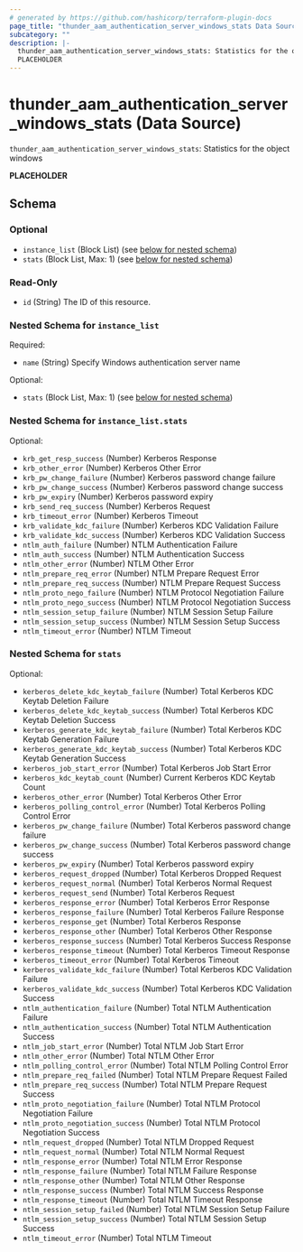 ```yaml
---
# generated by https://github.com/hashicorp/terraform-plugin-docs
page_title: "thunder_aam_authentication_server_windows_stats Data Source - terraform-provider-thunder"
subcategory: ""
description: |-
  thunder_aam_authentication_server_windows_stats: Statistics for the object windows
  PLACEHOLDER
---
```


# thunder_aam_authentication_server_windows_stats (Data Source)

`thunder_aam_authentication_server_windows_stats`: Statistics for the object windows

__PLACEHOLDER__



<!-- schema generated by tfplugindocs -->
## Schema

### Optional

- `instance_list` (Block List) (see [below for nested schema](#nestedblock--instance_list))
- `stats` (Block List, Max: 1) (see [below for nested schema](#nestedblock--stats))

### Read-Only

- `id` (String) The ID of this resource.

<a id="nestedblock--instance_list"></a>
### Nested Schema for `instance_list`

Required:

- `name` (String) Specify Windows authentication server name

Optional:

- `stats` (Block List, Max: 1) (see [below for nested schema](#nestedblock--instance_list--stats))

<a id="nestedblock--instance_list--stats"></a>
### Nested Schema for `instance_list.stats`

Optional:

- `krb_get_resp_success` (Number) Kerberos Response
- `krb_other_error` (Number) Kerberos Other Error
- `krb_pw_change_failure` (Number) Kerberos password change failure
- `krb_pw_change_success` (Number) Kerberos password change success
- `krb_pw_expiry` (Number) Kerberos password expiry
- `krb_send_req_success` (Number) Kerberos Request
- `krb_timeout_error` (Number) Kerberos Timeout
- `krb_validate_kdc_failure` (Number) Kerberos KDC Validation Failure
- `krb_validate_kdc_success` (Number) Kerberos KDC Validation Success
- `ntlm_auth_failure` (Number) NTLM Authentication Failure
- `ntlm_auth_success` (Number) NTLM Authentication Success
- `ntlm_other_error` (Number) NTLM Other Error
- `ntlm_prepare_req_error` (Number) NTLM Prepare Request Error
- `ntlm_prepare_req_success` (Number) NTLM Prepare Request Success
- `ntlm_proto_nego_failure` (Number) NTLM Protocol Negotiation Failure
- `ntlm_proto_nego_success` (Number) NTLM Protocol Negotiation Success
- `ntlm_session_setup_failure` (Number) NTLM Session Setup Failure
- `ntlm_session_setup_success` (Number) NTLM Session Setup Success
- `ntlm_timeout_error` (Number) NTLM Timeout



<a id="nestedblock--stats"></a>
### Nested Schema for `stats`

Optional:

- `kerberos_delete_kdc_keytab_failure` (Number) Total Kerberos KDC Keytab Deletion Failure
- `kerberos_delete_kdc_keytab_success` (Number) Total Kerberos KDC Keytab Deletion Success
- `kerberos_generate_kdc_keytab_failure` (Number) Total Kerberos KDC Keytab Generation Failure
- `kerberos_generate_kdc_keytab_success` (Number) Total Kerberos KDC Keytab Generation Success
- `kerberos_job_start_error` (Number) Total Kerberos Job Start Error
- `kerberos_kdc_keytab_count` (Number) Current Kerberos KDC Keytab Count
- `kerberos_other_error` (Number) Total Kerberos Other Error
- `kerberos_polling_control_error` (Number) Total Kerberos Polling Control Error
- `kerberos_pw_change_failure` (Number) Total Kerberos password change failure
- `kerberos_pw_change_success` (Number) Total Kerberos password change success
- `kerberos_pw_expiry` (Number) Total Kerberos password expiry
- `kerberos_request_dropped` (Number) Total Kerberos Dropped Request
- `kerberos_request_normal` (Number) Total Kerberos Normal Request
- `kerberos_request_send` (Number) Total Kerberos Request
- `kerberos_response_error` (Number) Total Kerberos Error Response
- `kerberos_response_failure` (Number) Total Kerberos Failure Response
- `kerberos_response_get` (Number) Total Kerberos Response
- `kerberos_response_other` (Number) Total Kerberos Other Response
- `kerberos_response_success` (Number) Total Kerberos Success Response
- `kerberos_response_timeout` (Number) Total Kerberos Timeout Response
- `kerberos_timeout_error` (Number) Total Kerberos Timeout
- `kerberos_validate_kdc_failure` (Number) Total Kerberos KDC Validation Failure
- `kerberos_validate_kdc_success` (Number) Total Kerberos KDC Validation Success
- `ntlm_authentication_failure` (Number) Total NTLM Authentication Failure
- `ntlm_authentication_success` (Number) Total NTLM Authentication Success
- `ntlm_job_start_error` (Number) Total NTLM Job Start Error
- `ntlm_other_error` (Number) Total NTLM Other Error
- `ntlm_polling_control_error` (Number) Total NTLM Polling Control Error
- `ntlm_prepare_req_failed` (Number) Total NTLM Prepare Request Failed
- `ntlm_prepare_req_success` (Number) Total NTLM Prepare Request Success
- `ntlm_proto_negotiation_failure` (Number) Total NTLM Protocol Negotiation Failure
- `ntlm_proto_negotiation_success` (Number) Total NTLM Protocol Negotiation Success
- `ntlm_request_dropped` (Number) Total NTLM Dropped Request
- `ntlm_request_normal` (Number) Total NTLM Normal Request
- `ntlm_response_error` (Number) Total NTLM Error Response
- `ntlm_response_failure` (Number) Total NTLM Failure Response
- `ntlm_response_other` (Number) Total NTLM Other Response
- `ntlm_response_success` (Number) Total NTLM Success Response
- `ntlm_response_timeout` (Number) Total NTLM Timeout Response
- `ntlm_session_setup_failed` (Number) Total NTLM Session Setup Failure
- `ntlm_session_setup_success` (Number) Total NTLM Session Setup Success
- `ntlm_timeout_error` (Number) Total NTLM Timeout


